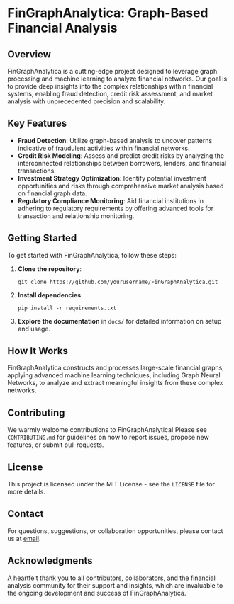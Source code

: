# FinGraphAnalytica: Graph-Based Financial Analysis

## Overview
FinGraphAnalytica is a cutting-edge project designed to leverage graph processing and machine learning to analyze financial networks. Our goal is to provide deep insights into the complex relationships within financial systems, enabling fraud detection, credit risk assessment, and market analysis with unprecedented precision and scalability.

## Key Features
- **Fraud Detection**: Utilize graph-based analysis to uncover patterns indicative of fraudulent activities within financial networks.
- **Credit Risk Modeling**: Assess and predict credit risks by analyzing the interconnected relationships between borrowers, lenders, and financial transactions.
- **Investment Strategy Optimization**: Identify potential investment opportunities and risks through comprehensive market analysis based on financial graph data.
- **Regulatory Compliance Monitoring**: Aid financial institutions in adhering to regulatory requirements by offering advanced tools for transaction and relationship monitoring.

## Getting Started
To get started with FinGraphAnalytica, follow these steps:
1. **Clone the repository**:
    ```
    git clone https://github.com/yourusername/FinGraphAnalytica.git
    ```
2. **Install dependencies**:
    ```
    pip install -r requirements.txt
    ```
3. **Explore the documentation** in `docs/` for detailed information on setup and usage.

## How It Works
FinGraphAnalytica constructs and processes large-scale financial graphs, applying advanced machine learning techniques, including Graph Neural Networks, to analyze and extract meaningful insights from these complex networks.

## Contributing
We warmly welcome contributions to FinGraphAnalytica! Please see `CONTRIBUTING.md` for guidelines on how to report issues, propose new features, or submit pull requests.

## License
This project is licensed under the MIT License - see the `LICENSE` file for more details.

## Contact
For questions, suggestions, or collaboration opportunities, please contact us at [email](mailto:your_email@example.com).

## Acknowledgments
A heartfelt thank you to all contributors, collaborators, and the financial analysis community for their support and insights, which are invaluable to the ongoing development and success of FinGraphAnalytica.

